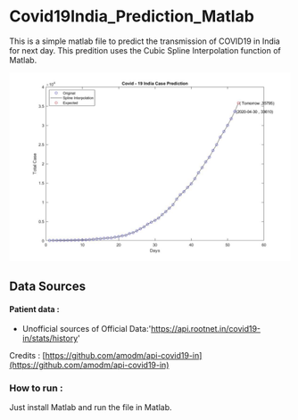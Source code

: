 # Covid19India_Prediction_Matlab
This is a simple matlab file to predict the transmission of COVID19 in India for next day. This predition uses the Cubic Spline Interpolation function of Matlab.

![enter image description here](https://github.com/astickbanerjee/Covid19India_Prediction_Matlab/blob/master/covid19_Prediction_India%202.jpg)

## Data Sources

#### Patient data :

- Unofficial sources of Official Data:'https://api.rootnet.in/covid19-in/stats/history'


Credits : [https://github.com/amodm/api-covid19-in](https://github.com/amodm/api-covid19-in)

### How to run :
Just install Matlab and run the file in Matlab.

